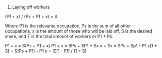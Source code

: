 1. Laying off workers

(P1 + x) / (Ps + P1 + x) = S

Where P1 is the relevante occupation, 
Ps is the sum of all other occupations, 
x is the amount of those who will be laid off, 
S is the desired share,
and T is the total amount of workers or P1 + Ps.

P1 + x = S(Ps + P1 + x)
P1 + x = SPs + SP1 + Sx
x + Sx = SPs + Sp1 - P1
x(1 + S) = S(Ps + P1) - P1
x = (ST - P1) / (1 + S)
